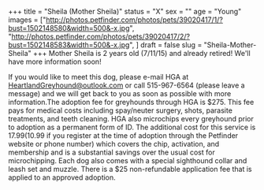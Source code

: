 +++
title = "Sheila (Mother Sheila)"
status = "X"
sex = ""
age = "Young"
images = ["http://photos.petfinder.com/photos/pets/39020417/1/?bust=1502148580&width=500&-x.jpg",
"http://photos.petfinder.com/photos/pets/39020417/2/?bust=1502148583&width=500&-x.jpg",
]
draft = false
slug = "Sheila-Mother-Sheila"
+++
Mother Sheila is 2 years old (7/11/15) and already retired! We'll have more information soon!

If you would like to meet this dog, please e-mail HGA at HeartlandGreyhound@outlook.com or call 515-967-6564 (please leave a message) and we will get back to you as soon as possible with more information.The adoption fee for greyhounds through HGA is $275. This fee pays for medical costs including spay/neuter surgery, shots, parasite treatments, and teeth cleaning. HGA also microchips every greyhound prior to adoption as a permanent form of ID. The additional cost for this service is $17.99 ($10.99 if you register at the time of adoption through the Petfinder website or phone number) which covers the chip, activation, and membership and is a substantial savings over the usual cost for microchipping. Each dog also comes with a special sighthound collar and leash set and muzzle. There is a $25 non-refundable application fee that is applied to an approved adoption.
